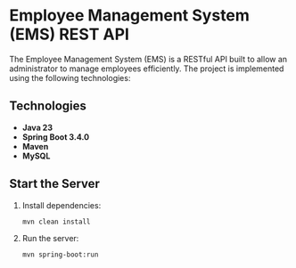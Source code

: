 # Employee Management System (EMS) REST API
The Employee Management System (EMS) is a RESTful API built to allow an administrator to manage employees efficiently. The project is implemented using the following technologies:
## Technologies
- **Java 23**
- **Spring Boot 3.4.0**
- **Maven**
- **MySQL**

## Start the Server
1. Install dependencies:
   ```bash
   mvn clean install
2. Run the server:
   ```bash
   mvn spring-boot:run
